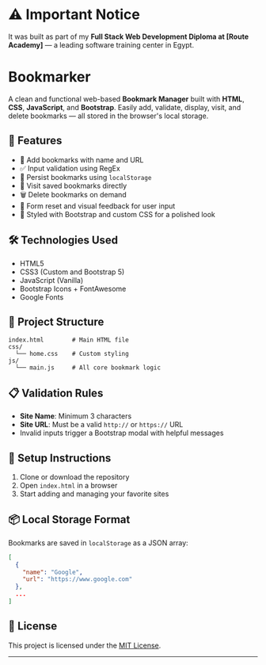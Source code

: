 # ⚠️ Important Notice
It was built as part of my **Full Stack Web Development Diploma at [Route Academy]** — a leading software training center in Egypt.
# Bookmarker

A clean and functional web-based **Bookmark Manager** built with **HTML**, **CSS**, **JavaScript**, and **Bootstrap**. Easily add, validate, display, visit, and delete bookmarks — all stored in the browser's local storage.

## 🚀 Features

* 📌 Add bookmarks with name and URL
* ✅ Input validation using RegEx
* 💾 Persist bookmarks using `localStorage`
* 👀 Visit saved bookmarks directly
* 🗑️ Delete bookmarks on demand
* 🧼 Form reset and visual feedback for user input
* 🎨 Styled with Bootstrap and custom CSS for a polished look

## 🛠️ Technologies Used

* HTML5
* CSS3 (Custom and Bootstrap 5)
* JavaScript (Vanilla)
* Bootstrap Icons + FontAwesome
* Google Fonts

## 📂 Project Structure

```plaintext
index.html        # Main HTML file
css/
  └── home.css    # Custom styling
js/
  └── main.js     # All core bookmark logic
```

## 📋 Validation Rules

* **Site Name**: Minimum 3 characters
* **Site URL**: Must be a valid `http://` or `https://` URL
* Invalid inputs trigger a Bootstrap modal with helpful messages

## 🔧 Setup Instructions

1. Clone or download the repository
2. Open `index.html` in a browser
3. Start adding and managing your favorite sites

## 📦 Local Storage Format

Bookmarks are saved in `localStorage` as a JSON array:

```json
[
  {
    "name": "Google",
    "url": "https://www.google.com"
  },
  ...
]
```

## 📑 License

This project is licensed under the [MIT License](LICENSE).

---

